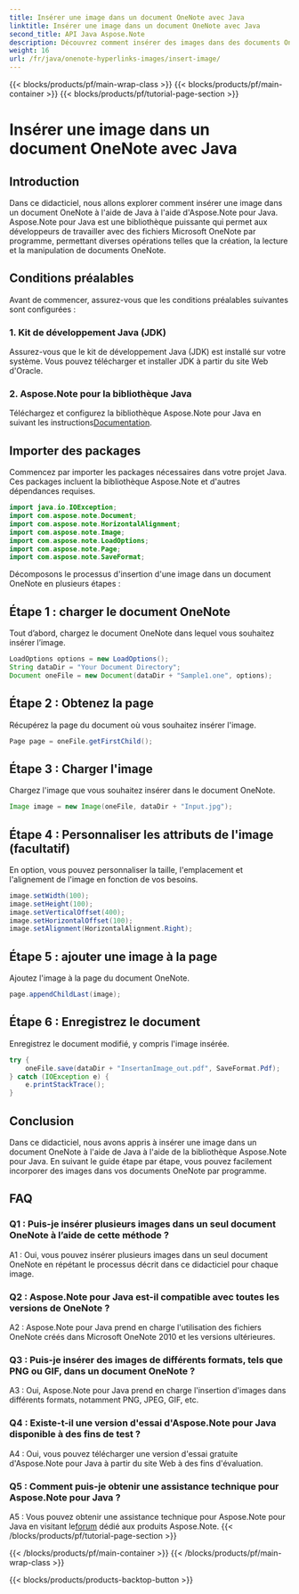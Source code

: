 ```yaml
---
title: Insérer une image dans un document OneNote avec Java
linktitle: Insérer une image dans un document OneNote avec Java
second_title: API Java Aspose.Note
description: Découvrez comment insérer des images dans des documents OneNote à l'aide de Java avec la bibliothèque Aspose.Note pour Java. Suivez notre guide étape par étape pour une intégration transparente.
weight: 16
url: /fr/java/onenote-hyperlinks-images/insert-image/
---
```


{{< blocks/products/pf/main-wrap-class >}}
{{< blocks/products/pf/main-container >}}
{{< blocks/products/pf/tutorial-page-section >}}

# Insérer une image dans un document OneNote avec Java

## Introduction

Dans ce didacticiel, nous allons explorer comment insérer une image dans un document OneNote à l'aide de Java à l'aide d'Aspose.Note pour Java. Aspose.Note pour Java est une bibliothèque puissante qui permet aux développeurs de travailler avec des fichiers Microsoft OneNote par programme, permettant diverses opérations telles que la création, la lecture et la manipulation de documents OneNote.

## Conditions préalables

Avant de commencer, assurez-vous que les conditions préalables suivantes sont configurées :

### 1. Kit de développement Java (JDK)
Assurez-vous que le kit de développement Java (JDK) est installé sur votre système. Vous pouvez télécharger et installer JDK à partir du site Web d'Oracle.

### 2. Aspose.Note pour la bibliothèque Java
 Téléchargez et configurez la bibliothèque Aspose.Note pour Java en suivant les instructions[Documentation](https://reference.aspose.com/note/java/).

## Importer des packages

Commencez par importer les packages nécessaires dans votre projet Java. Ces packages incluent la bibliothèque Aspose.Note et d'autres dépendances requises.

```java
import java.io.IOException;
import com.aspose.note.Document;
import com.aspose.note.HorizontalAlignment;
import com.aspose.note.Image;
import com.aspose.note.LoadOptions;
import com.aspose.note.Page;
import com.aspose.note.SaveFormat;
```

Décomposons le processus d'insertion d'une image dans un document OneNote en plusieurs étapes :

## Étape 1 : charger le document OneNote

Tout d’abord, chargez le document OneNote dans lequel vous souhaitez insérer l’image.

```java
LoadOptions options = new LoadOptions();
String dataDir = "Your Document Directory";
Document oneFile = new Document(dataDir + "Sample1.one", options);
```

## Étape 2 : Obtenez la page

Récupérez la page du document où vous souhaitez insérer l'image.

```java
Page page = oneFile.getFirstChild();
```

## Étape 3 : Charger l'image

Chargez l'image que vous souhaitez insérer dans le document OneNote.

```java
Image image = new Image(oneFile, dataDir + "Input.jpg");
```

## Étape 4 : Personnaliser les attributs de l'image (facultatif)

En option, vous pouvez personnaliser la taille, l'emplacement et l'alignement de l'image en fonction de vos besoins.

```java
image.setWidth(100);
image.setHeight(100);
image.setVerticalOffset(400);
image.setHorizontalOffset(100);
image.setAlignment(HorizontalAlignment.Right);
```

## Étape 5 : ajouter une image à la page

Ajoutez l'image à la page du document OneNote.

```java
page.appendChildLast(image);
```

## Étape 6 : Enregistrez le document

Enregistrez le document modifié, y compris l'image insérée.

```java
try {
    oneFile.save(dataDir + "InsertanImage_out.pdf", SaveFormat.Pdf);
} catch (IOException e) {
    e.printStackTrace();
}
```

## Conclusion

Dans ce didacticiel, nous avons appris à insérer une image dans un document OneNote à l'aide de Java à l'aide de la bibliothèque Aspose.Note pour Java. En suivant le guide étape par étape, vous pouvez facilement incorporer des images dans vos documents OneNote par programme.

## FAQ

### Q1 : Puis-je insérer plusieurs images dans un seul document OneNote à l’aide de cette méthode ?

A1 : Oui, vous pouvez insérer plusieurs images dans un seul document OneNote en répétant le processus décrit dans ce didacticiel pour chaque image.

### Q2 : Aspose.Note pour Java est-il compatible avec toutes les versions de OneNote ?

A2 : Aspose.Note pour Java prend en charge l'utilisation des fichiers OneNote créés dans Microsoft OneNote 2010 et les versions ultérieures.

### Q3 : Puis-je insérer des images de différents formats, tels que PNG ou GIF, dans un document OneNote ?

A3 : Oui, Aspose.Note pour Java prend en charge l'insertion d'images dans différents formats, notamment PNG, JPEG, GIF, etc.

### Q4 : Existe-t-il une version d'essai d'Aspose.Note pour Java disponible à des fins de test ?

A4 : Oui, vous pouvez télécharger une version d'essai gratuite d'Aspose.Note pour Java à partir du site Web à des fins d'évaluation.

### Q5 : Comment puis-je obtenir une assistance technique pour Aspose.Note pour Java ?

 A5 : Vous pouvez obtenir une assistance technique pour Aspose.Note pour Java en visitant le[forum](https://forum.aspose.com/c/note/28) dédié aux produits Aspose.Note.
{{< /blocks/products/pf/tutorial-page-section >}}

{{< /blocks/products/pf/main-container >}}
{{< /blocks/products/pf/main-wrap-class >}}

{{< blocks/products/products-backtop-button >}}
